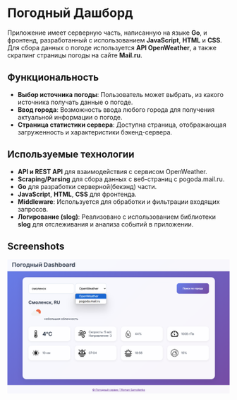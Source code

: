 # Погодный Дашборд

Приложение имеет серверную часть, написанную на языке **Go**, и фронтенд, разработанный с использованием **JavaScript**, **HTML** и **CSS**. Для сбора данных о погоде используется **API OpenWeather**, а также скрапинг страницы погоды на сайте **Mail.ru**.

## Функциональность
- **Выбор источника погоды**: Пользователь может выбрать, из какого источника получать данные о погоде.
- **Ввод города**: Возможность ввода любого города для получения актуальной информации о погоде.
- **Страница статистики сервера**: Доступна страница, отображающая загруженность и характеристики бэкенд-сервера.

## Используемые технологии
- **API и REST API** для взаимодействия с сервисом OpenWeather.
- **Scraping/Parsing** для сбора данных с веб-страниц с pogoda.mail.ru.
- **Go** для разработки серверной(бекэнд) части.
- **JavaScript**, **HTML**, **CSS** для фронтенда.
- **Middleware**: Используется для обработки и фильтрации входящих запросов.
- **Логирование (slog)**: Реализовано с использованием библиотеки **slog** для отслеживания и анализа событий в приложении.
  
## Screenshots

<img src="img.png" alt="Start page" />

